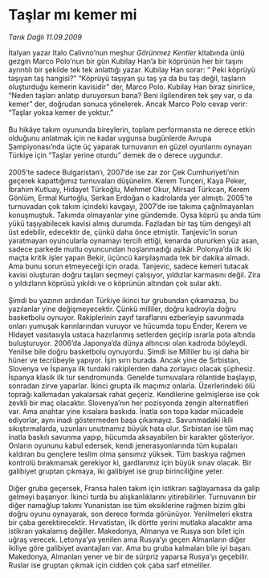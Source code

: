 # Taşlar mı kemer mi

*Tarık Dağlı 11.09.2009*

<div class="taraf_structure_2col_1zq">
<div class="margen_n">



 <p>İtalyan yazar Italo Calivno’nun meşhur <i>Görünmez Kentler</i> kitabında ünlü gezgin Marco Polo’nun bir gün Kubilay Han’a bir köprünün her bir taşını ayrıntılı bir şekilde tek tek anlattığı yazar. Kubilay Han sorar: “ Peki köprüyü taşıyan taş hangisi?” “Köprüyü taşıyan şu taş ya da bu taş değil, taşların oluşturduğu kemerin kavisidir” der, Marco Polo. Kubilay Han biraz sinirlice, “Neden taşları anlatıp duruyorsun bana? Beni ilgilendiren tek şey var, o da kemer” der, doğrudan sonuca yönelerek. Ancak Marco Polo cevap verir: “Taşlar yoksa kemer de yoktur.” <br/><br/>Bu hikâye takım oyununda bireylerin, toplam performansta ne derece etkin olduğunu anlatmak için ne kadar uygunsa bugünlerde Avrupa Şampiyonası’nda üçte üç yaparak turnuvanın en güzel oyunlarını oynayan Türkiye için “Taşlar yerine oturdu” demek de o derece uygundur. <br/><br/>2005’te sadece Bulgaristan’ı, 2007’de ise zar zor Çek Cumhuriyeti’nin geçerek kapattığımız turnuvaları düşünelim. Kerem Tunçeri, Kaya Peker, İbrahim Kutluay, Hidayet Türkoğlu, Mehmet Okur, Mirsad Türkcan, Kerem Gönlüm, Ermal Kurtoğlu, Serkan Erdoğan o kadrolarda yer almıştı. 2005’te turnuvadan çok takım içindeki kavgayı, 2007’de ise takıma çağrılmayanları konuşmuştuk. Takımda olmayanlar yine gündemde. Oysa köprü şu anda tüm yükü taşıyabilecek kavisi almış durumda. Fazladan bir taş tüm dengeyi alt üst edebilir, edecektir de, çünkü daha önce etmiştir. Tanjevic’in sorun yaratmayan oyuncularla oynamayı tercih ettiği, kenarda otururken yüz asan, sadece parkede mutlu oyuncundan hoşlanmadığı aşikâr. Polonya’da ilk iki maçta kritik işler yapan Bekir, üçüncü karşılaşmada tek bir dakika almadı. Ama bunu sorun etmeyeceği için orada. Tanjevic, sadece kemeri tutacak kavisi oluşturan doğru taşları seçmeyi çalışıyor, yıldızlar karmasını değil. Zira o yıldızların köprüsü yıkıldı ve o köprünün altından çok sular aktı. <br/><br/>Şimdi bu yazının ardından Türkiye ikinci tur grubundan çıkamazsa, bu yazılanlar yine değişmeyecektir. Çünkü milliler, doğru kadroyla doğru basketbolu oynuyor. Rakiplerinin zayıf taraflarını ezberleyip savunmada onları yumuşak karınlarından vuruyor ve hücumda topu Ender, Kerem ve Hidayet vasıtasıyla ustaca hazırlanmış setlerden geçirip ısrarla pota altında buluşturuyor. 2006’da Japonya’da dünya altıncısı olan kadroda böyleydi. Yenilse bile doğru basketbolu oynuyordu. Şimdi ise Milliler bu işi daha bir hüner ve tecrübeyle yapıyor. İşin sırrı burada. Ancak yine de Sırbistan, Slovenya ve İspanya ilk turdaki rakiplerden daha zorlayıcı olacak şüphesiz. İspanya klasik ilk tur sendromunda. Genelde turnuvalara rölantide başlayıp, sonradan zirve yaparlar. İkinci grupta ilk maçımız onlarla. Üzerlerindeki ölü toprağı kalkmadan yakalarsak rahat geçeriz. Kendilerine gelmişlerse ise çok zevkli bir maç olacaktır. Slovenya’nın her pozisyonda zengin alternatifleri var. Ama anahtar yine kısalara baskıda. İnatla son topa kadar mücadele ediyorlar, aynı inadı göstermeden başa çıkamayız. Savunmadaki ikili sıkıştırmalarda, uzunları unutmamız büyük hata olur. Sırbistan ise tüm maç inatla baskılı savunma yapıp, hücumda aksayabilen bir karakter gösteriyor. Onların oyununu kabul edersek, kendi jenerasyonlarında tüm kupaları kaldıran bu gençlere teslim olma şansımız yüksek. Tüm baskıya rağmen kontrolü bırakmamak gerekiyor ki, gardlarımız için büyük sınav olacak. Bir galibiyet gruptan çıkmaya, iki galibiyet ise grup birinciliğine yeter. <br/><br/>Diğer gruba geçersek, Fransa halen takım için istikrarı sağlayamasa da galip gelmeyi başarıyor. İkinci turda bu alışkanlıklarını yitirebilirler. Turnuvanın bir diğer namağlup takımı Yunanistan ise tüm eksiklerine rağmen bizim gibi doğru oyunu oynayarak, son derece formda görünüyor. Yenilmeleri ekstra bir çaba gerektirecektir. Hırvatistan, ilk dörtte yerini mutlaka alacaktır ama istikrarı yakalamış değiller. Makedonya, Almanya ve Rusya son bilet için uğraş verecek. Letonya’ya yenilen ama Rusya’yı geçen Almanların diğer ikiliye göre galibiyet avantajları var. Ama bu gruba kalmaları bile iyi başarı. Makedonya, Almanları yener ve bir de sürpriz yaparsa Rusya’yı geçebilir. Ruslar ise gruptan çıkmak için cidden çok çaba sarf etmeliler.</p>
<br/>
<br/>
<br/>



<br/>


<div id="taraf_not">
</div>

</div>


</div>
